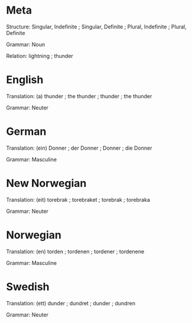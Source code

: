 Meta
====

Structure: Singular, Indefinite ; Singular, Definite ; Plural, Indefinite ; Plural, Definite

Grammar:   Noun

Relation:  lightning ; thunder



English
=======

Translation: (a) thunder ; the thunder ; thunder ; the thunder

Grammar:     Neuter



German
======

Translation: (ein) Donner ; der Donner ; Donner ; die Donner

Grammar:     Masculine



New Norwegian
=============

Translation: (eit) torebrak ; torebraket ; torebrak ; torebraka

Grammar:     Neuter



Norwegian
=========

Translation: (en) torden ; tordenen ; tordener ; tordenene

Grammar:     Masculine



Swedish
=======

Translation: (ett) dunder ; dundret ; dunder ; dundren

Grammar:     Neuter
